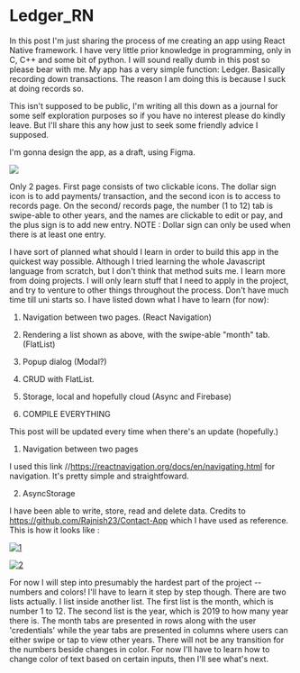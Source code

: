 # Ledger_RN

In this post I'm just sharing the process of me creating an app using React Native framework. I have very little prior knowledge in programming, only in C, C++ and some bit of python. I will sound really dumb in this post so please bear with me. My app has a very simple function: Ledger. Basically recording down transactions. The reason I am doing this is because I suck at doing records so. 



This isn't supposed to be public, I'm writing all this down as a journal for some self exploration purposes so if you have no interest please do kindly leave. But I'll share this any how just to seek some friendly advice I supposed.



I'm gonna design the app, as a draft, using Figma. 



<img src="https://i.imgur.com/DR1zgNG.png"> 



Only 2 pages. First page consists of two clickable icons. The dollar sign icon is to add payments/ transaction, and the second icon is to access to records page. On the second/ records page, the number (1 to 12) tab is swipe-able to other years, and the names are clickable to edit or pay, and the plus sign is to add new entry. NOTE : Dollar sign can only be used when there is at least one entry.



I have sort of planned what should I learn in order to build this app in the quickest way possible. Although I tried learning the whole Javascript language from scratch, but I don't think that method suits me. I learn more from doing projects. I will only learn stuff that I need to apply in the project, and try to venture to other things throughout the process. Don't have much time till uni starts so. I have listed down what I have to learn (for now):



1. Navigation between two pages. (React Navigation)

2. Rendering a list shown as above, with the swipe-able "month" tab.  (FlatList)

3. Popup dialog (Modal?)

4. CRUD with FlatList.

5. Storage, local and hopefully cloud (Async and Firebase)

6. COMPILE EVERYTHING



This post will be updated every time when there's an update (hopefully.)



1. Navigation between two pages

I used this link //https://reactnavigation.org/docs/en/navigating.html  for navigation. It's pretty simple and straightfoward.

2. AsyncStorage

I have been able to write, store, read and delete data. Credits to https://github.com/Rajnish23/Contact-App which I have used as reference. This is how it looks like : 

<a href="https://ibb.co/9gbkMBY"><img src="https://i.ibb.co/tKqTdnC/1.png" alt="1" border="0"></a>

<a href="https://ibb.co/QNB0crw"><img src="https://i.ibb.co/Wy9C3gJ/2.png" alt="2" border="0"></a>

For now I will step into presumably the hardest part of the project -- numbers and colors! I'll have to learn it step by step though. 
There are two lists actually. I list inside another list. The first list is the month, which is number 1 to 12. The second list is the year, which is 2019 to how many year there is. The month tabs are presented in rows along with the user 'credentials' while the year tabs are presented in columns where users can either swipe or tap to view other years. There will not be any transition for the numbers beside changes in color. For now I'll have to learn how to change color of text based on certain inputs, then I'll see what's next.
